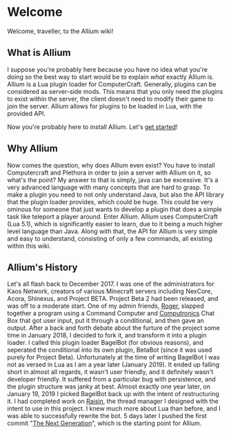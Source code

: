 # Welcome

Welcome, traveller, to the Allium wiki!

## What is Allium

I suppose you're probably here because you have no idea what you're doing so the best way to start would be to explain _what_ exactly Allium is. Allium is a Lua plugin loader for ComputerCraft. Generally, plugins can be considered as server-side mods. This means that you only need the plugins to exist within the server, the client doesn't need to modify their game to join the server. Allium allows for plugins to be loaded in Lua, with the provided API.

Now you're probably here to install Allium. Let's [get started](install.md)!

## Why Allium

Now comes the question, why does Allium even exist? You have to install Computercraft and Plethora in order to join a server with Allium on it, so what's the point? My answer to that is simply, java can be excessive. It's a very advanced language with many concepts that are hard to grasp. To make a plugin you need to not only understand Java, but also the API library that the plugin loader provides, which could be huge. This could be very ominous for someone that just wants to develop a plugin that does a simple task like teleport a player around. Enter Allium. Allium uses ComputerCraft (Lua 5.1), which is significantly easier to learn, due to it being a much higher level language than Java. Along with that, the API for Allium is very simple and easy to understand, consisting of only a few commands, all existing within this wiki.

## Allium's History

Let's all flash back to December 2017. I was one of the administrators for Kaos Network, creators of various Minecraft servers including NexCore, Acora, Shinexus, and Project BETA. Project Beta 2 had been released, and was off to a moderate start. One of my admin friends, [Roger](https://github.com/roger109z), slapped together a program using a Command Computer and [Computronics](https://wiki.vexatos.com/wiki:computronics) Chat Box that got user input, put it through a conditional, and then gave an output. After a back and forth debate about the furture of the project some time in January 2018, I decided to fork it, and transform it into a plugin loader. I called this plugin loader BagelBot (for obvious reasons), and seperated the conditional into its own plugin, BetaBot (since it was used purely for Project Beta). Unfortunately at the time of writing BagelBot I was not as versed in Lua as I am a year later (January 2019). It ended up falling short in almost all regards, it wasn't user friendly, and it definitely wasn't developer friendly. It suffered from a particular bug with persistence, and the plugin structure was janky at best. Almost exactly one year later, on January 19, 2019 I picked BagelBot back up with the intent of restructuring it. I had completed work on [Raisin](https://github.com/hugeblank/raisin), the thread manager I designed with the intent to use in this project. I knew much more about Lua than before, and I was able to successfully rewrite the bot. 5 days later I pushed the first commit "[The Next Generation](https://github.com/hugeblank/Allium/tree/bf62557f2fa6add8c1a30481f417347e31eec12e)", which is the starting point for Allium.